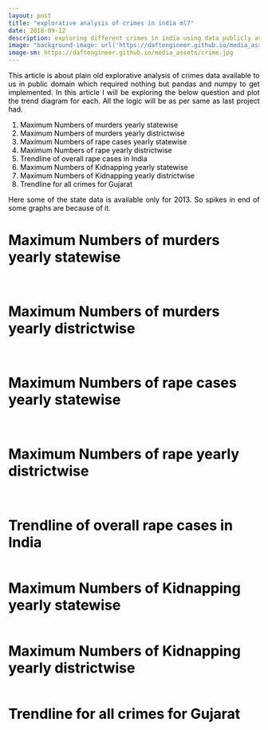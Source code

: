 ```yaml
---
layout: post
title: "explorative analysis of crimes in india ml7"
date: 2018-09-12
description: exploring different crimes in india using data publicly available about it.
image: "background-image: url('https://daftengineer.github.io/media_assets/crime.jpg');"
image-sm: https://daftengineer.github.io/media_assets/crime.jpg
---
```


<div style="color:black;"><p></p>
 <p style="text-align:justify;">This article is about plain old explorative analysis of crimes data available to us in public domain which required nothing but pandas and numpy to get implemented. In this article I will be exploring the below question and plot the trend diagram for each. All the logic will be as per same as last project had.</p>
 <ol>
  <li>Maximum Numbers of murders yearly statewise</li>
  <li>Maximum Numbers of murders yearly districtwise</li>
  <li>Maximum Numbers of rape cases yearly statewise</li>
  <li>Maximum Numbers of rape yearly districtwise</li>
  <li>Trendline of overall rape cases in India</li>
  <li>Maximum Numbers of Kidnapping yearly statewise</li>
  <li>Maximum Numbers of Kidnapping yearly districtwise</li>
  <li>Trendline for all crimes for Gujarat</li>
 </ol>
 <p style="text-align:justify;">Here some of the state data is available only for 2013. So spikes in end of some graphs are because of it. </p>
 <h1>Maximum Numbers of murders yearly statewise</h1>
 <img src="" />
 <img src="" />
  <h1>Maximum Numbers of murders yearly districtwise</h1>
 <img src="" />
 <img src="" />
  <h1>Maximum Numbers of rape cases yearly statewise</h1>
 <img src="" />
 <img src="" />
  <h1>Maximum Numbers of rape yearly districtwise</h1>
 <img src="" />
 <img src="" />
  <h1>Trendline of overall rape cases in India</h1>
 <img src="" />
  <h1>Maximum Numbers of Kidnapping yearly statewise</h1>
 <img src="" />
  <h1>Maximum Numbers of Kidnapping yearly districtwise</h1>
 <img src="" />
  <h1>Trendline for all crimes for Gujarat</h1>
 <img src="" />
 
 <img src="" />
 <p style="text-align:justify;"></p>
 <p style="text-align:justify;"></p>
 <p style="text-align:justify;"></p>
 <p style="text-align:justify;"></p>


 </div>


